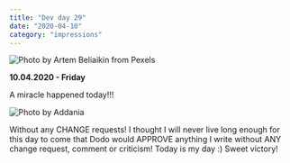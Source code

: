 ```yaml
---
title: "Dev day 29"
date: "2020-04-10"
category: "impressions"
---
```


<img src="https://i.imgur.com/Um8DPKM.jpg" alt="Photo by Artem Beliaikin from Pexels" />


**10.04.2020 - Friday**

A miracle happened today!!!

<img src="https://i.imgur.com/sud3RAf.png" alt="Photo by Addania" />

Without any CHANGE requests! I thought I will never live long enough for this day to come that Dodo would APPROVE anything I write without ANY change request, comment or criticism! Today is my day :) Sweet victory!